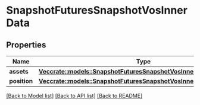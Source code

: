 # SnapshotFuturesSnapshotVosInnerData

## Properties

Name | Type | Description | Notes
------------ | ------------- | ------------- | -------------
**assets** | [**Vec<crate::models::SnapshotFuturesSnapshotVosInnerDataAssetsInner>**](snapshotFutures_snapshotVos_inner_data_assets_inner.md) |  | 
**position** | [**Vec<crate::models::SnapshotFuturesSnapshotVosInnerDataPositionInner>**](snapshotFutures_snapshotVos_inner_data_position_inner.md) |  | 

[[Back to Model list]](../README.md#documentation-for-models) [[Back to API list]](../README.md#documentation-for-api-endpoints) [[Back to README]](../README.md)


